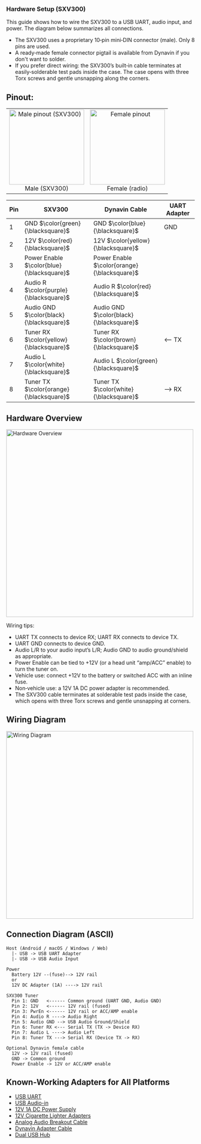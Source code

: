 ### Hardware Setup (SXV300)

This guide shows how to wire the SXV300 to a USB UART, audio input, and power. The diagram below summarizes all connections.


- The SXV300 uses a proprietary 10‑pin mini‑DIN connector (male). Only 8 pins are used.
- A ready‑made female connector pigtail is available from Dynavin if you don't want to solder.
- If you prefer direct wiring: the SXV300’s built‑in cable terminates at easily‑solderable test pads inside the case. The case opens with three Torx screws and gentle unsnapping along the corners.

## Pinout:

<div align="left">
  <table>
    <tr>
      <td align="center" style="border: none;">
        <img src="https://i.imgur.com/jQcuE5E.png" width="200" height="200" alt="Male pinout (SXV300)" />
        <div>Male (SXV300)</div>
      </td>
      <td align="center" style="border: none;">
        <img src="https://i.imgur.com/JUV0chn.png" width="200" height="200" alt="Female pinout" />
        <div>Female (radio)</div>
      </td>
    </tr>
  </table>
</div>

| Pin | SXV300 | Dynavin Cable | UART Adapter |
| --- | --- | --- | --- |
| 1 | GND $\color{green}{\blacksquare}$ | GND $\color{blue}{\blacksquare}$ | GND |
| 2 | 12V $\color{red}{\blacksquare}$ | 12V $\color{yellow}{\blacksquare}$ |  |
| 3 | Power Enable $\color{blue}{\blacksquare}$ | Power Enable $\color{orange}{\blacksquare}$ |  |
| 4 | Audio R $\color{purple}{\blacksquare}$ | Audio R $\color{red}{\blacksquare}$ |  |
| 5 | Audio GND $\color{black}{\blacksquare}$ | Audio GND $\color{black}{\blacksquare}$ |  |
| 6 | Tuner RX $\color{yellow}{\blacksquare}$ | Tuner RX $\color{brown}{\blacksquare}$ | <-- TX |
| 7 | Audio L $\color{white}{\blacksquare}$ | Audio L $\color{green}{\blacksquare}$ |  |
| 8 | Tuner TX $\color{orange}{\blacksquare}$ | Tuner TX $\color{white}{\blacksquare}$ | --> RX |



## Hardware Overview
<div align="left">
  <img src="https://i.imgur.com/9C9W2xL.png" alt="Hardware Overview" width="500" />
</div>

Wiring tips:
- UART TX connects to device RX; UART RX connects to device TX.
- UART GND connects to device GND.
- Audio L/R to your audio input’s L/R; Audio GND to audio ground/shield as appropriate.
- Power Enable can be tied to +12V (or a head unit “amp/ACC” enable) to turn the tuner on.
- Vehicle use: connect +12V to the battery or switched ACC with an inline fuse.
- Non‑vehicle use: a 12V 1A DC power adapter is recommended.
- The SXV300 cable terminates at solderable test pads inside the case, which opens with three Torx screws and gentle unsnapping at corners.

## Wiring Diagram
<div align="left">
  <a href="https://app.cirkitdesigner.com/project/0c22d9b6-d721-4c25-b506-b9e4cf0f9c46" target="_blank" rel="noopener noreferrer">
    <img src="https://i.imgur.com/4T3MgIE.jpeg" alt="Wiring Diagram" width="500" />
  </a>
</div>

## Connection Diagram (ASCII)
```text
Host (Android / macOS / Windows / Web)
  |- USB -> USB UART Adapter
  |- USB -> USB Audio Input

Power
  Battery 12V --(fuse)--> 12V rail
  or
  12V DC Adapter (1A) ----> 12V rail

SXV300 Tuner
  Pin 1: GND   <------ Common ground (UART GND, Audio GND)
  Pin 2: 12V   <------ 12V rail (fused)
  Pin 3: PwrEn <------ 12V rail or ACC/AMP enable
  Pin 4: Audio R ----> Audio Right
  Pin 5: Audio GND --> USB Audio Ground/Shield
  Pin 6: Tuner RX <--- Serial TX (TX -> Device RX)
  Pin 7: Audio L ----> Audio Left
  Pin 8: Tuner TX ---> Serial RX (Device TX -> RX)

Optional Dynavin female cable
  12V -> 12V rail (fused)
  GND -> Common ground
  Power Enable -> 12V or ACC/AMP enable
```

## Known-Working Adapters for All Platforms
- [USB UART](https://www.amazon.com/dp/B09F3196FB)
- [USB Audio-in](https://www.amazon.com/dp/B00NMXY2MO)
- [12V 1A DC Power Supply](https://www.amazon.com/dp/B0BX5F3562)
- [12V Cigarette Lighter Adapters](https://www.amazon.com/dp/B0CNJQC7T3)
- [Analog Audio Breakout Cable](https://www.amazon.com/dp/B0CQXSR3MV)
- [Dynavin Adapter Cable](https://dynavinnorthamerica.com/products/siriusxm-adapter-cable-for-the-dynavin-n7-only)
- [Dual USB Hub](https://www.amazon.com/dp/B098L7WJ4C)
